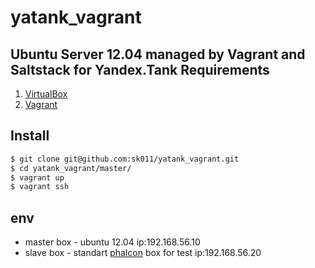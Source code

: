 yatank_vagrant
==============
Ubuntu Server 12.04 managed by Vagrant and Saltstack for Yandex.Tank
Requirements
------------
1. [VirtualBox](https://www.virtualbox.org)
2. [Vagrant](http://www.vagrantup.com)

Install
-------
``` sh
$ git clone git@github.com:sk011/yatank_vagrant.git
$ cd yatank_vagrant/master/
$ vagrant up
$ vagrant ssh
```

env
---
- master box - ubuntu 12.04 ip:192.168.56.10
- slave box - standart [phalcon](http://phalconphp.com/ru/download/vagrant) box for test ip:192.168.56.20